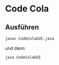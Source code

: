 # Code Cola

## Ausführen

```bash
javac CodeColaGUI.java
```
und dann:
```bash
java CodeColaGUI
```
